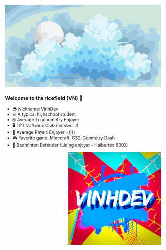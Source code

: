 ![](https://github.com/MaiDinhVinh/MaiDinhVinh/blob/main/sky2.png)






### Welcome to the ricefield (VN) 👋
- 😎 Nickname: VinhDev
- ☠ A typical highschool student
- 🤓 Average Trigonometry Enjoyer
- 🖥 FPT Software Club member !!!
- 🍎 Average Physic Enjoyer =))))
- 🎮 Favorite game: Minecraft, CS2, Geometry Dash
- 🏸 Badminton Defender (Lining enjoyer - Halbertec 8000)








<img align="right" width="300" height="300" src="https://github.com/MaiDinhVinh/MaiDinhVinh/blob/main/image0.gif">


